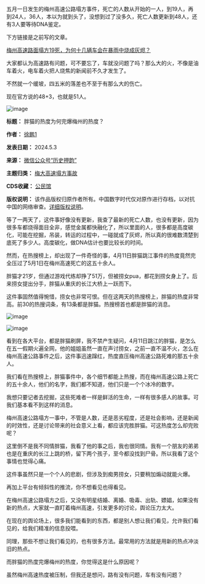五月一日发生的梅州高速公路塌方事件，死亡的人数从开始的一人，到19人，再到24人，36人，本以为就到头了，没想到过了没多久，死亡人数更新到48人，还有3人要等待DNA鉴定。


下方链接是之前写的文章。


[梅州高速路面塌方19死，为何十几辆车会在暴雨中烧成灰烬？](https://mp.weixin.qq.com/s?__biz=MzkwMzM1NDkzMg==&mid=2247486938&idx=1&sn=c039bcaca54049fc3fdf9baadd99e2b6&scene=21#wechat_redirect)


大家都认为高速路有问题，可不要忘了，车就没问题了吗？那么大的火，不像是油车着火，电车着火把人烧焦的新闻前不久才发生了。


不然就一个缓坡，四五米的落差也不至于有那么大的伤亡。


现在官方说的48+3，也就是51人。


![image](https://chinadigitaltimes.net/chinese/files/2024/05/post-707509-66355b79c097b.)




**标题：** 胖猫的热度为何完爆梅州的热度？  

**作者：** [徐鹏1](https://chinadigitaltimes.net/space/历史押韵)  

**发表日期：** 2024.5.3  

**来源：** [微信公众号“历史押韵”](https://web.archive.org/web/https://mp.weixin.qq.com/s/CWAt3ZLLvXXA2_rjkGtbYA)  

**主题归类：** [梅大高速塌方事故](https://chinadigitaltimes.net/space/梅大高速塌方事故)  

**CDS收藏：** [公民馆](https://chinadigitaltimes.net/space/%E5%85%AC%E6%B0%91%E9%A6%86)  

**版权说明：** 该作品版权归原作者所有。中国数字时代仅对原作进行存档，以对抗中国的网络审查。[详细版权说明](https://chinadigitaltimes.net/chinese/copyright)。


等了一两天了，这件事好像没有更新，我查了最新的死亡人数，也没有更新，因为很多车都烧得面目全非，感觉金属都快融化了，所以里面的人，很多都是高度碳化，可能在挖掘，吊装，转运的过程中，一碰就成了灰烬，所以真的很难数清楚到底死了多少人。高度碳化，做DNA估计也要比较长的时间。


然而，在热搜榜上，却出现了一件奇怪的事，4月11日胖猫跳江事件的热度竟然完全压过了5月1日在梅州高速死亡的这五十余人。


胖猫才21岁，但通过游戏代练却挣了51万，但被捞女pua，都花到捞女身上了。后来捞女提出分手，胖猫从重庆的长江大桥上一跃而下。


这件事固然值得惋惜，捞女也非常可恨。但在这两天的热搜榜上，胖猫的热度非常高。前30的热搜词条，有13条都是胖猫。热搜榜首也都是胖猫的消息。


![image](https://chinadigitaltimes.net/chinese/files/2024/05/post-707509-66355b79cca1b.)


![image](https://chinadigitaltimes.net/chinese/files/2024/05/post-707509-66355b79d879b.)


看到在各大平台，都是胖猫刷屏，我不禁产生疑问，4月11日跳江的胖猫，是怎么在五一假期火遍全网，他的姐姐虽然一直在声讨捞女，之前一直不温不火，怎么在梅州高速公路事件之后，这件事迅速蹿红，热度直压梅州高速公路死难的那五十余人。


我们看在热搜榜上，胖猫事件中，各个细节都能上热搜，而在梅州高速公路上死亡的五十余人，他们的名字，我们都不知道，他们只是一个个冰冷的数字。


我想只要记者去挖掘，这些死难者一样是鲜活的生命，一样有很多感人的故事。可我们基本看不到这样的消息。


梅州高速公路塌方一事中，不管是人数，还是恶劣程度，还是社会影响，还是新闻的时效性，还是讨论带来的社会意义上看，都应该完胜胖猫。可这热度怎么却完败呢？


这里倒不是我不同情胖猫，我看了他的事之后，我也很同情。我有一个朋友的弟弟也是在重庆的长江上跳的桥，留下两个孩子，至今都没找到尸骨。所以我看了这个事情也觉得心痛。


这件事虽然只是一个个人的悲剧，但涉及到痴男捞女，只要稍加煽动就能火爆。


再加上平台有倾斜性的推流，你不想看见也得看见。


在梅州高速公路塌方之后，又没有明星结婚、离婚、吸毒、出轨、嫖娼，如果没有新的热点，大家就一直盯着梅州高速，引发更多的讨论，舆论压力太大。


在现在的舆论场上，很多我们能看到的东西，都是别人想让我们看见，允许我们看见的，给我们精准的信息投喂。


同理，那些不想让我们看见的，也有很多方法。最常用的方法就是用新的热点冲淡旧的热点。


而胖猫的热度完爆梅州的热度，你觉得这是什么原因呢？


虽然梅州高速热度被压制，但我还是想问，路有没有问题，车有没有问题？


